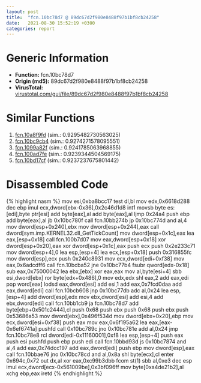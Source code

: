```yaml
---
layout: post
title:  "fcn.10bc78d7 @ 89dc67d2f980e8488f97b1bf8cb24258"
date:   2021-08-30 15:52:19 +0300
categories: report
---
```


# Generic Information
- **Function:** fcn.10bc78d7
- **Origin (md5):** 89dc67d2f980e8488f97b1bf8cb24258
- **VirusTotal:** [virustotal.com/gui/file/89dc67d2f980e8488f97b1bf8cb24258][virustotal_ref]



# Similar Functions

1. [fcn.10a8f9fd][similar_1_ref] (sim.: 0.9295482730563025)
2. [fcn.10bc9cb4][similar_2_ref] (sim.: 0.9274271578095551)
3. [fcn.1099a82f][similar_3_ref] (sim.: 0.9241785063968855)
4. [fcn.100ad7fe][similar_4_ref] (sim.: 0.9239344504569175)
5. [fcn.10bd17cf][similar_5_ref] (sim.: 0.9237237675801442)


# Disassembled Code

{% highlight nasm %}
mov esi,0xba8bcc17
test dl,bl
mov edx,0x6618d288
dec ebp
imul ecx,dword[ebx-0x36],0x2c46d1d8
int1 
movsb byte es:[edi],byte ptr[esi]
add byte[eax],al
add byte[eax],al
ljmp 0x24a4
push ebp
add byte[eax],al
jb 0x10bc780f
call fcn.10bb274b
jp 0x10bc774d
and al,4
mov dword[esp+0x240],ebx
mov dword[esp+0x244],eax
call dword[sym.imp.KERNEL32.dll_GetTickCount]
mov dword[esp+0x1c],eax
lea eax,[esp+0x18]
call fcn.100b7d07
mov eax,dword[esp+0x18]
xor dword[esp+0x20],eax
xor dword[esp+0x1c],eax
push ecx
push 0x2e233c71
mov dword[esp+4],0
lea esp,[esp+4]
lea ecx,[esp+0x18]
push 0x316855fc
mov dword[esp],ecx
push 0x240c8931
mov ecx,dword[edi+0xf38]
mov eax,0x6adcdff6
call fcn.10bcba52
jne 0x10bc77b4
fsubr qword[edx-0x18]
sub eax,0x75000042
lea ebx,[ebx]
xor eax,eax
mov al,byte[esi+4]
sbb esi,dword[ebx]
ror byte[edx+0x486],0
mov edx,edx
shl eax,2
add eax,edi
pop word[eax]
lodsd eax,dword[esi]
add esi,1
add eax,0x7fcd0daa
add eax,dword[edi]
call fcn.10bcb608
jnp 0x10bc77db
adc al,0x24
lea esp,[esp+4]
add dword[esp],edx
mov ebx,dword[esi]
add esi,4
add ebx,dword[edi]
call fcn.10bb1cb9
ja fcn.10bc78d7
add byte[ebp+0x501c2444],cl
push 0x68
push ebx
push 0x68
push ebx
push 0x53686a53
mov dword[ebx],0x496f534d
mov dword[ebx+0x20],ebp
mov ecx,dword[esi+0xf38]
push eax
mov eax,0x6f195a62
lea eax,[eax-0x6ef6741a]
pushfd 
call 0x10bc789c
jno 0x10bc781e
add al,0x24
jmp fcn.10bc78e8
rcl dword[edi-0x11160001],0xf8
lea esp,[esp+4]
push eax
push esi
pushfd 
push ebp
push edi
call fcn.10bbd93d
js 0x10bc7874
and al,4
add eax,0x74dcc197
add eax,dword[edi]
push ebp
mov dword[esp],eax
call fcn.10bbae76
jno 0x10bc78cd
and al,0x8a
shl byte[ecx],cl
enter 0x694c,0x72
out dx,al
xor eax,0xc99b3dbb
fcom st(1)
sbb al,0xe3
dec esp
imul ecx,dword[ecx-0x561009be],0x3bf096ff
mov byte[0xa4de21b2],al
xchg ebp,eax
iretd 
{% endhighlight %}


[similar_1_ref]: /report/fcn.10a8f9fd@89dc67d2f980e8488f97b1bf8cb24258
[similar_2_ref]: /report/fcn.10bc9cb4@89dc67d2f980e8488f97b1bf8cb24258
[similar_3_ref]: /report/fcn.1099a82f@89dc67d2f980e8488f97b1bf8cb24258
[similar_4_ref]: /report/fcn.100ad7fe@89dc67d2f980e8488f97b1bf8cb24258
[similar_5_ref]: /report/fcn.10bd17cf@89dc67d2f980e8488f97b1bf8cb24258
[virustotal_ref]: https://www.virustotal.com/gui/file/89dc67d2f980e8488f97b1bf8cb24258